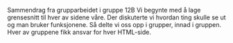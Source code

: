 
Sammendrag fra grupparbeidet i gruppe 12B
Vi begynte med å lage grensesnitt til hver av sidene våre. 
Der diskuterte vi hvordan ting skulle se ut og man bruker funksjonene.
Så delte vi oss opp i grupper, innad i gruppen.
Hver av gruppene fikk ansvar for hver HTML-side. 



